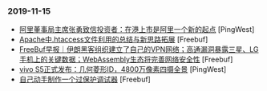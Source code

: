 ### 2019-11-15

* [阿里董事局主席张勇致信投资者：在港上市是阿里一个新的起点](https://www.pingwest.com/w/197767) [PingWest]
* [Apache中.htaccess文件利用的总结与新思路拓展](https://www.freebuf.com/vuls/218495.html) [Freebuf]
* [FreeBuf早报｜伊朗黑客组织建立了自己的VPN网络；高通漏洞暴露三星、LG手机上的关键数据；WebAssembly生态将完善网络安全性](https://www.freebuf.com/news/220148.html) [Freebuf]
* [vivo S5正式发布：几何菱形ID，4800万像素四摄全景](https://www.pingwest.com/w/197765) [PingWest]
* [自己动手制作一个过保护调试器](https://www.freebuf.com/articles/system/218884.html) [Freebuf]
